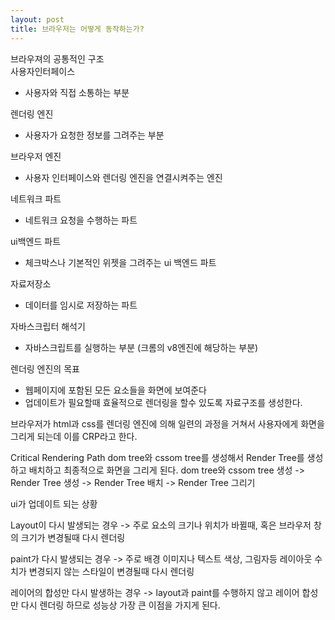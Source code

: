 ```yaml
---
layout: post
title: 브라우저는 어떻게 동작하는가?
---
```


브라우져의 공통적인 구조  
사용자인터페이스

- 사용자와 직접 소통하는 부분

렌더링 엔진

- 사용자가 요청한 정보를 그려주는 부분

브라우저 엔진

- 사용자 인터페이스와 렌더링 엔진을 연결시켜주는 엔진

네트워크 파트

- 네트워크 요청을 수행하는 파트

ui백엔드 파트

- 체크박스나 기본적인 위젯을 그려주는 ui 백엔드 파트

자료저장소

- 데이터를 임시로 저장하는 파트

자바스크립터 해석기

- 자바스크립트를 실행하는 부분 (크롬의 v8엔진에 해당하는 부분)

렌더링 엔진의 목표

- 웹페이지에 포함된 모든 요소들을 화면에 보여준다
- 업데이트가 필요할때 효율적으로 렌더링을 할수 있도록 자료구조를 생성한다.

브라우저가 html과 css를 렌더링 엔진에 의해 일련의 과정을 거쳐서 사용자에게 화면을 그리게 되는데 이를 CRP라고 한다.

Critical Rendering Path
dom tree와 cssom tree를 생성해서 Render Tree를 생성하고 배치하고 최종적으로 화면을 그리게 된다.
dom tree와 cssom tree 생성 -> Render Tree 생성 -> Render Tree 배치 -> Render Tree 그리기

ui가 업데이트 되는 상황

Layout이 다시 발생되는 경우 -> 주로 요소의 크기나 위치가 바뀔때, 혹은 브라우저 창의 크기가 변경될때 다시 렌더링

paint가 다시 발생되는 경우 -> 주로 배경 이미지나 텍스트 색상, 그림자등 레이아웃 수치가 변경되지 않는 스타일이 변경될때 다시 렌더링

레이어의 합성만 다시 발생하는 경우 -> layout과 paint를 수행하지 않고 레이어 합성만 다시 렌더링 하므로 성능상 가장 큰 이점을 가지게 된다.
